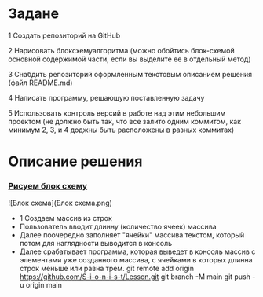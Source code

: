 # Задане 
1 Создать репозиторий на GitHub

2 Нарисовать блоксхемуалгоритма (можно обойтись блок-схемой основной содержимой части, если вы выделите ее в отдельный метод)

3 Снабдить репозиторий оформленным текстовым описанием решения (файл README.md)

4 Написать программу, решающую поставленную задачу

5 Использовать контроль версий в работе над этим небольшим проектом (не должно быть так, что все залито одним коммитом, как минимум 2, 3, и 4 доджны быть расположены в разных коммитах)

# Описание решения
### [Рисуем блок схему](https://app.diagrams.net/) 
![Блок схема](Блок схема.png) 

+ 1 Создаем массив из строк
+ Пользователь вводит длинну (количество ячеек) массива
+ Далее поочередно заполняет "ячейки" массива текстом, который потом для наглядности выводится в консоль
+ Далее срабатывает программа, которая выведет в консоль массив с элементами уже созданного массива, с ячейками в которых длинна строк меньше или равна трем.
git remote add origin https://github.com/S-i-o-n-i-s-t/Lesson.git
git branch -M main
git push -u origin main
